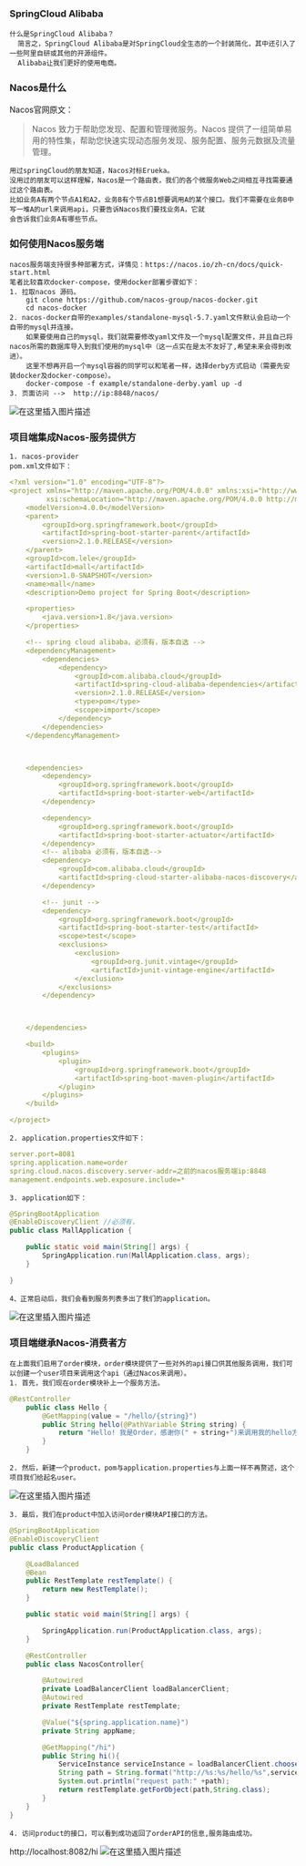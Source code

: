 
### SpringCloud Alibaba
	什么是SpringCloud Alibaba？
	  简言之，SpringCloud Alibaba是对SpringCloud全生态的一个封装简化，其中还引入了一些阿里自研或其他的开源组件。
	  Alibaba让我们更好的使用电商。
### Nacos是什么
Nacos官网原文：

> Nacos 致力于帮助您发现、配置和管理微服务。Nacos 提供了一组简单易用的特性集，帮助您快速实现动态服务发现、服务配置、服务元数据及流量管理。

	用过springCloud的朋友知道，Nacos对标Erueka。
	没用过的朋友可以这样理解，Nacos是一个路由表，我们的各个微服务Web之间相互寻找需要通过这个路由表。
	比如业务A有两个节点A1和A2，业务B有个节点B1想要调用A的某个接口。我们不需要在业务B中写一堆A的url来调用api，只要告诉Nacos我们要找业务A，它就
	会告诉我们业务A有哪些节点。
	
### 如何使用Nacos服务端
	nacos服务端支持很多种部署方式，详情见：https://nacos.io/zh-cn/docs/quick-start.html
	笔者比较喜欢docker-compose，使用docker部署步骤如下：
	1. 拉取nacos 源码。
		git clone https://github.com/nacos-group/nacos-docker.git
		cd nacos-docker
	2. nacos-docker自带的examples/standalone-mysql-5.7.yaml文件默认会启动一个自带的mysql并连接。
	    如果要使用自己的mysql，我们就需要修改yaml文件及一个mysql配置文件，并且自己将nacos所需的数据库导入到我们使用的mysql中（这一点实在是太不友好了,希望未来会得到改进）。
	    这里不想再开启一个mysql容器的同学可以和笔者一样，选择derby方式启动（需要先安装docker及docker-compose）。
	    docker-compose -f example/standalone-derby.yaml up -d 
	3. 页面访问 -->  http://ip:8848/nacos/
	
 ![在这里插入图片描述](https://img-blog.csdnimg.cn/20200329234025727.png?x-oss-process=image/watermark,type_ZmFuZ3poZW5naGVpdGk,shadow_10,text_aHR0cHM6Ly9ibG9nLmNzZG4ubmV0L3FxXzM1OTQ2OTY5,size_16,color_FFFFFF,t_70)
### 项目端集成Nacos-服务提供方
	1. nacos-provider
	pom.xml文件如下：
	

```yaml
<?xml version="1.0" encoding="UTF-8"?>
<project xmlns="http://maven.apache.org/POM/4.0.0" xmlns:xsi="http://www.w3.org/2001/XMLSchema-instance"
         xsi:schemaLocation="http://maven.apache.org/POM/4.0.0 http://maven.apache.org/xsd/maven-4.0.0.xsd">
    <modelVersion>4.0.0</modelVersion>
    <parent>
        <groupId>org.springframework.boot</groupId>
        <artifactId>spring-boot-starter-parent</artifactId>
        <version>2.1.0.RELEASE</version>
    </parent>
    <groupId>com.lele</groupId>
    <artifactId>mall</artifactId>
    <version>1.0-SNAPSHOT</version>
    <name>mall</name>
    <description>Demo project for Spring Boot</description>

    <properties>
        <java.version>1.8</java.version>
    </properties>

    <!-- spring cloud alibaba，必须有，版本自选 -->
    <dependencyManagement>
        <dependencies>
            <dependency>
                <groupId>com.alibaba.cloud</groupId>
                <artifactId>spring-cloud-alibaba-dependencies</artifactId>
                <version>2.1.0.RELEASE</version>
                <type>pom</type>
                <scope>import</scope>
            </dependency>
        </dependencies>
    </dependencyManagement>



    <dependencies>
        <dependency>
            <groupId>org.springframework.boot</groupId>
            <artifactId>spring-boot-starter-web</artifactId>
        </dependency>

        <dependency>
            <groupId>org.springframework.boot</groupId>
            <artifactId>spring-boot-starter-actuator</artifactId>
        </dependency>
        <!-- alibaba 必须有，版本自选-->
        <dependency>
            <groupId>com.alibaba.cloud</groupId>
            <artifactId>spring-cloud-starter-alibaba-nacos-discovery</artifactId>
        </dependency>

        <!-- junit -->
        <dependency>
            <groupId>org.springframework.boot</groupId>
            <artifactId>spring-boot-starter-test</artifactId>
            <scope>test</scope>
            <exclusions>
                <exclusion>
                    <groupId>org.junit.vintage</groupId>
                    <artifactId>junit-vintage-engine</artifactId>
                </exclusion>
            </exclusions>
        </dependency>



    </dependencies>

    <build>
        <plugins>
            <plugin>
                <groupId>org.springframework.boot</groupId>
                <artifactId>spring-boot-maven-plugin</artifactId>
            </plugin>
        </plugins>
    </build>

</project>
```
	2. application.properties文件如下：
	

```yaml
server.port=8081
spring.application.name=order
spring.cloud.nacos.discovery.server-addr=之前的nacos服务端ip:8848
management.endpoints.web.exposure.include=*
```
	3. application如下：
	

```java
@SpringBootApplication
@EnableDiscoveryClient //必须有， 
public class MallApplication {

    public static void main(String[] args) {
        SpringApplication.run(MallApplication.class, args);
    }

}

```
	4、正常启动后，我们会看到服务列表多出了我们的application。
![在这里插入图片描述](https://img-blog.csdnimg.cn/20200330223409334.png?x-oss-process=image/watermark,type_ZmFuZ3poZW5naGVpdGk,shadow_10,text_aHR0cHM6Ly9ibG9nLmNzZG4ubmV0L3FxXzM1OTQ2OTY5,size_16,color_FFFFFF,t_70)
### 项目端继承Nacos-消费者方
	在上面我们启用了order模块，order模块提供了一些对外的api接口供其他服务调用，我们可以创建一个user项目来调用这个api（通过Nacos来调用）。
	1. 首先，我们现在order模块补上一个服务方法。
```java
@RestController
    public class Hello {
        @GetMapping(value = "/hello/{string}")
        public String hello(@PathVariable String string) {
            return "Hello! 我是Order，感谢你(" + string+")来调用我的hello方法";
        }
    }
```
	2. 然后，新建一个product，pom与application.properties与上面一样不再赘述，这个项目我们给起名user。
![在这里插入图片描述](https://img-blog.csdnimg.cn/20200330225114132.png?x-oss-process=image/watermark,type_ZmFuZ3poZW5naGVpdGk,shadow_10,text_aHR0cHM6Ly9ibG9nLmNzZG4ubmV0L3FxXzM1OTQ2OTY5,size_16,color_FFFFFF,t_70)

	3. 最后，我们在product中加入访问order模块API接口的方法。
	
```java
@SpringBootApplication
@EnableDiscoveryClient
public class ProductApplication {

    @LoadBalanced
    @Bean
    public RestTemplate restTemplate() {
        return new RestTemplate();
    }

    public static void main(String[] args) {

        SpringApplication.run(ProductApplication.class, args);
    }

    @RestController
    public class NacosController{

        @Autowired
        private LoadBalancerClient loadBalancerClient;
        @Autowired
        private RestTemplate restTemplate;

        @Value("${spring.application.name}")
        private String appName;

        @GetMapping("/hi")
        public String hi(){
            ServiceInstance serviceInstance = loadBalancerClient.choose("order"); // 负载均衡获取我们实际要访问的项目地址
            String path = String.format("http://%s:%s/hello/%s",serviceInstance.getServiceId(),serviceInstance.getPort(),appName);
            System.out.println("request path:" +path);
            return restTemplate.getForObject(path,String.class);
        }
    }
}
```
	4. 访问product的接口，可以看到成功返回了orderAPI的信息,服务路由成功。
   http://localhost:8082/hi
   ![在这里插入图片描述](https://img-blog.csdnimg.cn/20200330233024176.png?x-oss-process=image/watermark,type_ZmFuZ3poZW5naGVpdGk,shadow_10,text_aHR0cHM6Ly9ibG9nLmNzZG4ubmV0L3FxXzM1OTQ2OTY5,size_16,color_FFFFFF,t_70)

 